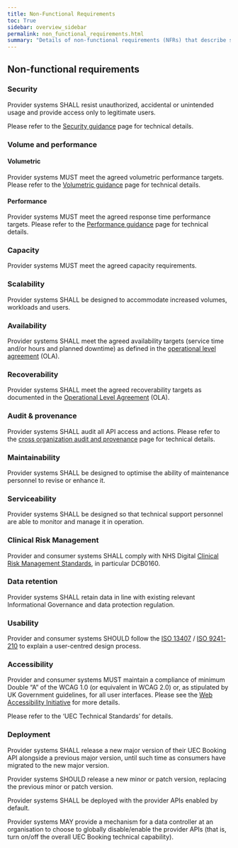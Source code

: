 ```yaml
---
title: Non-Functional Requirements
toc: True
sidebar: overview_sidebar
permalink: non_functional_requirements.html
summary: "Details of non-functional requirements (NFRs) that describe system attributes such as security, reliability, maintainability, scalability, and usability"
---
```

## Non-functional requirements

### Security 
Provider systems SHALL resist unauthorized, accidental or unintended usage and provide access only to legitimate users. 

Please refer to the [Security guidance](security_guidance.html) page for technical details. 

### Volume and performance 
#### Volumetric 
 Provider systems MUST meet the agreed volumetric performance targets. 
 Please refer to the [Volumetric guidance](volumetric_guidance.html) page for technical details. 

#### Performance 
 Provider systems MUST meet the agreed response time performance targets. 
 Please refer to the [Performance guidance](performance_guidance.html) page for technical details. 

### Capacity 
Provider systems MUST meet the agreed capacity requirements. 

### Scalability 
Provider systems SHALL be designed to accommodate increased volumes, workloads and users. 

### Availability 
Provider systems SHALL meet the agreed availability targets (service time and/or hours and planned downtime) as defined in the [operational level agreement](ola.html) (OLA). 

### Recoverability 
Provider systems SHALL meet the agreed recoverability targets as documented in the [Operational Level Agreement](ola.html) (OLA). 

### Audit & provenance 
Provider systems SHALL audit all API access and actions. 
Please refer to the [cross organization audit and provenance](audit.html) page for technical details. 

### Maintainability 
Provider systems SHALL be designed to optimise the ability of maintenance personnel to revise or enhance it. 

### Serviceability 
Provider systems SHALL be designed so that technical support personnel are able to monitor and manage it in operation. 

### Clinical Risk Management
Provider and consumer systems SHALL comply with NHS Digital [Clinical Risk Management Standards](https://digital.nhs.uk/services/solution-assurance/the-clinical-safety-team/clinical-risk-management-standards), in particular DCB0160.

### Data retention 
Provider systems SHALL retain data in line with existing relevant Informational Governance and data protection regulation. 

### Usability 
Provider and consumer systems SHOULD follow the [ISO 13407](https://www.iso.org/standard/21197.html) / [ISO 9241-210](https://www.iso.org/standard/52075.html) to explain a user-centred design process. 

### Accessibility 
Provider and consumer systems MUST maintain a compliance of minimum Double “A” of the WCAG 1.0 (or equivalent in WCAG 2.0) or, as stipulated by UK Government guidelines, for all user interfaces. Please see the [Web Accessibility Initiative](https://www.w3.org/WAI/) for more details. 

Please refer to the ‘UEC Technical Standards’ for details. 

### Deployment 
Provider systems SHALL release a new major version of their UEC Booking API alongside a previous major version, until such time as consumers have migrated to the new major version. 

Provider systems SHOULD release a new minor or patch version, replacing the previous minor or patch version. 

Provider systems SHALL be deployed with the provider APIs enabled by default. 

Provider systems MAY provide a mechanism for a data controller at an organisation to choose to globally disable/enable the provider APIs (that is, turn on/off the overall UEC Booking technical capability). 

